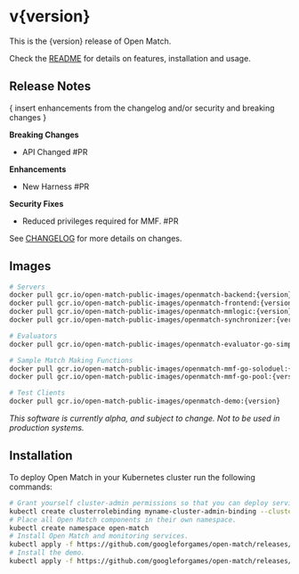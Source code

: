 # v{version}

This is the {version} release of Open Match.

Check the [README](https://github.com/googleforgames/open-match/tree/release-{version}) for details on features, installation and usage.

Release Notes
-------------

{ insert enhancements from the changelog and/or security and breaking changes }

**Breaking Changes**
 * API Changed #PR

**Enhancements**
 * New Harness #PR

**Security Fixes**
 * Reduced privileges required for MMF. #PR

See [CHANGELOG](https://github.com/googleforgames/open-match/blob/release-{version}/CHANGELOG.md) for more details on changes.

Images
------

```bash
# Servers
docker pull gcr.io/open-match-public-images/openmatch-backend:{version}
docker pull gcr.io/open-match-public-images/openmatch-frontend:{version}
docker pull gcr.io/open-match-public-images/openmatch-mmlogic:{version}
docker pull gcr.io/open-match-public-images/openmatch-synchronizer:{version}

# Evaluators
docker pull gcr.io/open-match-public-images/openmatch-evaluator-go-simple:{version}

# Sample Match Making Functions
docker pull gcr.io/open-match-public-images/openmatch-mmf-go-soloduel:{version}
docker pull gcr.io/open-match-public-images/openmatch-mmf-go-pool:{version}

# Test Clients
docker pull gcr.io/open-match-public-images/openmatch-demo:{version}
```

_This software is currently alpha, and subject to change. Not to be used in production systems._

Installation
------------

To deploy Open Match in your Kubernetes cluster run the following commands:

```bash
# Grant yourself cluster-admin permissions so that you can deploy service accounts.
kubectl create clusterrolebinding myname-cluster-admin-binding --clusterrole=cluster-admin --user=$(YOUR_KUBERNETES_USER_NAME)
# Place all Open Match components in their own namespace.
kubectl create namespace open-match
# Install Open Match and monitoring services.
kubectl apply -f https://github.com/googleforgames/open-match/releases/download/v{version}/install.yaml --namespace open-match
# Install the demo.
kubectl apply -f https://github.com/googleforgames/open-match/releases/download/v{version}/install-demo.yaml --namespace open-match
```
